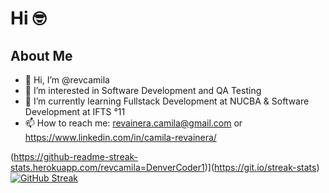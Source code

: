 <h1> <b> Hi 🤓 </b> </h1>
                 <h2> <b> About Me </b> </h2>

- 👋 Hi, I’m @revcamila
- 👀 I’m interested in Software Development and QA Testing
- 🌱 I’m currently learning Fullstack Development at NUCBA & Software Development at IFTS °11
- 📫 How to reach me: revainera.camila@gmail.com or https://www.linkedin.com/in/camila-revainera/

<!---
revcamila/revcamila is a ✨ special ✨ repository because its `README.md` (this file) appears on your GitHub profile.
You can click the Preview link to take a look at your changes.
--->
(https://github-readme-streak-stats.herokuapp.com/revcamila=DenverCoder1)](https://git.io/streak-stats)
[![GitHub Streak](https://github-readme-streak-stats.herokuapp.com/?user=DenverCoder1&theme=radical)](https://git.io/streak-stats)
